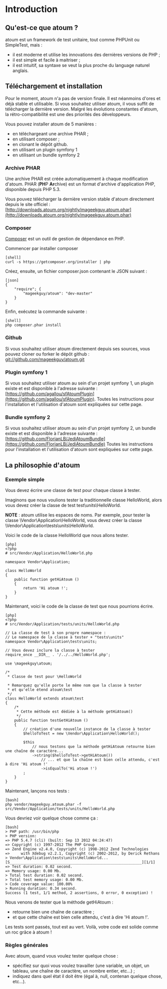 # Introduction

## Qu'est-ce que atoum ?

atoum est un framework de test unitaire, tout comme PHPUnit ou SimpleTest, mais :

* il est moderne et utilise les innovations des dernières versions de PHP ;
* il est simple et facile à maitriser ;
* il est intuitif, sa syntaxe se veut la plus proche du language naturel anglais.


## Téléchargement et installation

Pour le moment, atoum n'a pas de version finale. Il est néanmoins d'ores et déjà stable et utilisable.
Si vous souhaitez utiliser atoum, il vous suffit de télécharger la dernière version.
Malgré les évolutions constantes d'atoum, la rétro-compatibilité est une des priorités des développeurs.

Vous pouvez installer atoum de 5 manières :

* en téléchargeant une archive PHAR ;
* en utilisant composer ;
* en clonant le dépôt github.
* en utilisant un plugin symfony 1
* en utilisant un bundle symfony 2


### Archive PHAR

Une archive PHAR est créée automatiquement à chaque modification d'atoum. PHAR (**PH**P **Ar**chive) est un format d'archive d'application PHP, disponible depuis PHP 5.3.

Vous pouvez télécharger la dernière version stable d'atoum directement depuis le site officiel : [http://downloads.atoum.org/nightly/mageekguy.atoum.phar](http://downloads.atoum.org/nightly/mageekguy.atoum.phar)


### Composer

[Composer](http://getcomposer.org) est un outil de gestion de dépendance en PHP.

Commencer par installer composer

    [shell]
    curl -s https://getcomposer.org/installer | php

Créez, ensuite, un fichier composer.json contenant le JSON suivant : 

    [json]
    {
        "require"; {
            "mageekguy/atoum": "dev-master"
        }
    }

Enfin, exécutez la commande suivante :

    [shell]
    php composer.phar install


### Github

Si vous souhaitez utiliser atoum directement depuis ses sources, vous pouvez cloner ou forker le dépôt github :
[git://github.com/mageekguy/atoum.git](git://github.com/mageekguy/atoum.git)


### Plugin symfony 1

Si vous souhaitez utiliser atoum au sein d'un projet symfony 1, un plugin existe et est disponible à l'adresse suivante :
[https://github.com/agallou/sfAtoumPlugin](https://github.com/agallou/sfAtoumPlugin).
Toutes les instructions pour l'installation et l'utilisation d'atoum sont expliquées sur cette page.


### Bundle symfony 2

Si vous souhaitez utiliser atoum au sein d'un projet symfony 2, un bundle existe et est disponible à l'adresse suivante :
[https://github.com/FlorianLB/JediAtoumBundle](https://github.com/FlorianLB/JediAtoumBundle)
Toutes les instructions pour l'installation et l'utilisation d'atoum sont expliquées sur cette page.


## La philosophie d'atoum

### Exemple simple

Vous devez écrire une classe de test pour chaque classe à tester.

Imaginons que nous voulions tester la traditionnelle classe HelloWorld, alors vous devez créer la classe de test test\units\HelloWorld.

**NOTE** : atoum utilise les espaces de noms. Par exemple, pour tester la classe \Vendor\Application\HelloWorld,
vous devez créer la classe \Vendor\Application\tests\units\HelloWorld.

Voici le code de la classe HelloWorld que nous allons tester.

    [php]
    <?php
    # src/Vendor/Application/HelloWorld.php

    namespace Vendor\Application;

    class HelloWorld
    {
        public function getHiAtoum ()
        {
            return 'Hi atoum !';
        }
    }

Maintenant, voici le code de la classe de test que nous pourrions écrire.

    [php]
    <?php
    # src/Vendor/Application/tests/units/HelloWorld.php

    // La classe de test à son propre namespace :
    // Le namespace de la classe à tester + "tests\units"
    namespace Vendor\Application\tests\units;

    // Vous devez inclure la classe à tester
    require_once __DIR__ . '/../../HelloWorld.php';

    use \mageekguy\atoum;

    /*
     * Classe de test pour \HelloWorld

     * Remarquez qu'elle porte le même nom que la classe à tester
     * et qu'elle étend atoum\test
     */
    class HelloWorld extends atoum\test
    {
        /*
         * Cette méthode est dédiée à la méthode getHiAtoum()
         */
        public function testGetHiAtoum ()
        {
            // création d'une nouvelle instance de la classe à tester
            $helloToTest = new \Vendor\Application\HelloWorld();

            $this
                // nous testons que la méthode getHiAtoum retourne bien une chaîne de caractère...
                ->string($helloToTest->getHiAtoum())
                    // ... et que la chaîne est bien celle attendu, c'est à dire 'Hi atoum !'
                    ->isEqualTo('Hi atoum !')
            ;
        }
    }

Maintenant, lançons nos tests :

    [bash]
    php vendor/mageekguy.atoum.phar -f src/Vendor/Application/tests/units/HelloWorld.php

Vous devriez voir quelque chose comme ça :

    [bash]
    > PHP path: /usr/bin/php
    > PHP version:
    => PHP 5.4.7 (cli) (built: Sep 13 2012 04:24:47)
    => Copyright (c) 1997-2012 The PHP Group
    => Zend Engine v2.4.0, Copyright (c) 1998-2012 Zend Technologies
    =>     with Xdebug v2.2.1, Copyright (c) 2002-2012, by Derick Rethans
    > Vendor\Application\tests\units\HelloWorld...
    [S___________________________________________________________][1/1]
    => Test duration: 0.02 second.
    => Memory usage: 0.00 Mb.
    > Total test duration: 0.02 second.
    > Total test memory usage: 0.00 Mb.
    > Code coverage value: 100.00%
    > Running duration: 0.34 second.
    Success (1 test, 1/1 method, 2 assertions, 0 error, 0 exception) !


Nous venons de tester que la méthode getHiAtoum :

* retourne bien une chaîne de caractère ;
* et que cette chaîne est bien celle attendu, c'est à dire 'Hi atoum !'.

Les tests sont passés, tout est au vert. Voilà, votre code est solide comme un roc grâce à atoum !


### Règles générales

Avec atoum, quand vous voulez tester quelque chose :

* spécifiez sur quoi vous voulez travailler (une variable, un objet, un tableau, une chaîne de caractère, un nombre entier, etc...) ;
* indiquez dans quel état il doit être (égal à, null, contenan quelque chose, etc...).